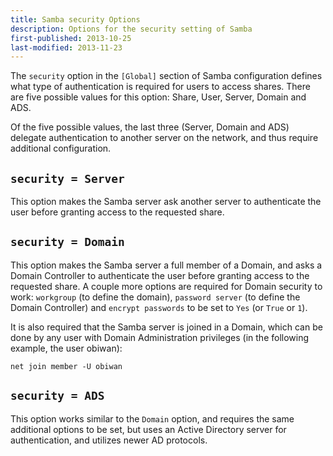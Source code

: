```yaml
---
title: Samba security Options
description: Options for the security setting of Samba
first-published: 2013-10-25
last-modified: 2013-11-23
---
```


The `security` option in the `[Global]` section of Samba configuration 
defines what type of authentication is required for users to access 
shares. There are five possible values for this option: Share, User, 
Server, Domain and ADS.

Of the five possible values, the last three (Server, Domain and ADS) 
delegate authentication to another server on the network, and thus 
require additional configuration.

`security = Server`
-------------------
This option makes the Samba server ask another server to authenticate 
the user before granting access to the requested share.

`security = Domain`
-------------------
This option makes the Samba server a full member of a Domain, and asks 
a Domain Controller to authenticate the user before granting access to 
the requested share. A couple more options are required for Domain 
security to work: `workgroup` (to define the domain), `password server` 
(to define the Domain Controller) and `encrypt passwords` to be set to 
`Yes` (or `True` or `1`).

It is also required that the Samba server is joined in a Domain, which 
can be done by any user with Domain Administration privileges (in the 
following example, the user obiwan):

    net join member -U obiwan

`security = ADS`
----------------
This option works similar to the `Domain` option, and requires the same 
additional options to be set, but uses an Active Directory server for 
authentication, and utilizes newer AD protocols.
